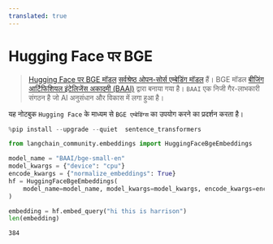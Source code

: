 ```yaml
---
translated: true
---
```


# Hugging Face पर BGE

>[Hugging Face पर BGE मॉडल](https://huggingface.co/BAAI/bge-large-en) [सर्वश्रेष्ठ ओपन-सोर्स एम्बेडिंग मॉडल](https://huggingface.co/spaces/mteb/leaderboard) हैं।
>BGE मॉडल [बीजिंग आर्टिफिशियल इंटेलिजेंस अकादमी (BAAI)](https://en.wikipedia.org/wiki/Beijing_Academy_of_Artificial_Intelligence) द्वारा बनाया गया है। `BAAI` एक निजी गैर-लाभकारी संगठन है जो AI अनुसंधान और विकास में लगा हुआ है।

यह नोटबुक `Hugging Face` के माध्यम से `BGE एम्बेडिंग्स` का उपयोग करने का प्रदर्शन करता है।

```python
%pip install --upgrade --quiet  sentence_transformers
```

```python
from langchain_community.embeddings import HuggingFaceBgeEmbeddings

model_name = "BAAI/bge-small-en"
model_kwargs = {"device": "cpu"}
encode_kwargs = {"normalize_embeddings": True}
hf = HuggingFaceBgeEmbeddings(
    model_name=model_name, model_kwargs=model_kwargs, encode_kwargs=encode_kwargs
)
```

```python
embedding = hf.embed_query("hi this is harrison")
len(embedding)
```

```output
384
```

